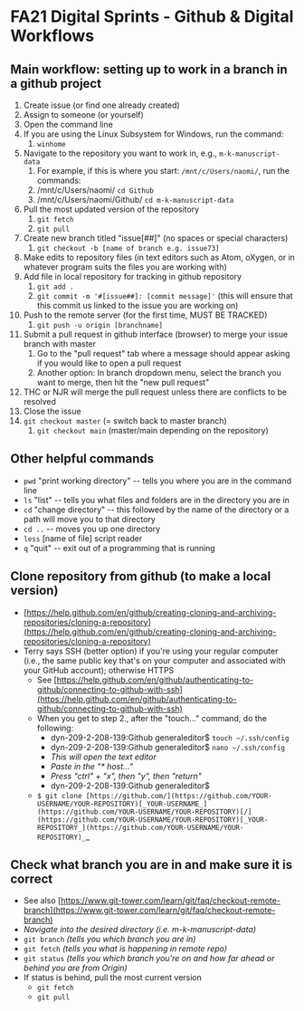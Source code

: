 # FA21 Digital Sprints - Github &amp; Digital Workflows

## Main workflow: setting up to work in a branch in a github project

1. Create issue (or find one already created)
2. Assign to someone (or yourself)
3. Open the command line
4. If you are using the Linux Subsystem for Windows, run the command:
     1. `winhome`
5. Navigate to the repository you want to work in, e.g., `m-k-manuscript-data`
     1. For example, if this is where you start: `/mnt/c/Users/naomi/`, run the commands:
     2. /mnt/c/Users/naomi/ `cd Github`
     3. /mnt/c/Users/naomi/Github/ `cd m-k-manuscript-data`
6. Pull the most updated version of the repository
     1. `git fetch`
     2. `git pull`
7. Create new branch titled &quot;issue[##]&quot; (no spaces or special characters)
     1. `git checkout -b [name of branch e.g. issue73]`
8. Make edits to repository files (in text editors such as Atom, oXygen, or in whatever program suits the files you are working with)
9. Add file in local repository for tracking in github repository
     1. `git add .`
     2. `git commit -m '#[issue##]: [commit message]'` (this will ensure that this commit us linked to the issue you are working on)
10. Push to the remote server (for the first time, MUST BE TRACKED)
     1. `git push -u origin [branchname]`
11. Submit a pull request in github interface (browser) to merge your issue branch with master
     1. Go to the &quot;pull request&quot; tab where a message should appear asking if you would like to open a pull request
     2. Another option: In branch dropdown menu, select the branch you want to merge, then hit the &quot;new pull request&quot;
12. THC or NJR will merge the pull request unless there are conflicts to be resolved
13. Close the issue
14. `git checkout master` (= switch back to master branch)
     1. `git checkout main` (master/main depending on the repository)

## Other helpful commands

- `pwd` &quot;print working directory&quot; -- tells you where you are in the command line
- `ls` &quot;list&quot; -- tells you what files and folders are in the directory you are in
- `cd` &quot;change directory&quot; -- this followed by the name of the directory or a path will move you to that directory
- `cd ..` -- moves you up one directory
- `less` [name of file] script reader
- `q` &quot;quit&quot; -- exit out of a programming that is running

## Clone repository from github (to make a local version)

- [https://help.github.com/en/github/creating-cloning-and-archiving-repositories/cloning-a-repository](https://help.github.com/en/github/creating-cloning-and-archiving-repositories/cloning-a-repository)
- Terry says SSH (better option) if you&#39;re using your regular computer (i.e., the same public key that&#39;s on your computer and associated with your GitHub account); otherwise HTTPS
     - See [https://help.github.com/en/github/authenticating-to-github/connecting-to-github-with-ssh](https://help.github.com/en/github/authenticating-to-github/connecting-to-github-with-ssh)
     - When you get to step 2., after the &quot;touch…&quot; command, do the following:
          - dyn-209-2-208-139:Github generaleditor$ `touch ~/.ssh/config`
          - dyn-209-2-208-139:Github generaleditor$ `nano ~/.ssh/config`
          - _This will open the text editor_
          - _Paste in the &quot;\* host…&quot;_
          - _Press &quot;ctrl&quot; + &quot;x&quot;, then &quot;y&quot;, then &quot;return&quot;_
          - dyn-209-2-208-139:Github generaleditor$
     - `$ git clone [https://github.com/](https://github.com/YOUR-USERNAME/YOUR-REPOSITORY)[_YOUR-USERNAME_](https://github.com/YOUR-USERNAME/YOUR-REPOSITORY)[/](https://github.com/YOUR-USERNAME/YOUR-REPOSITORY)[_YOUR-REPOSITORY_](https://github.com/YOUR-USERNAME/YOUR-REPOSITORY)_`_


## Check what branch you are in and make sure it is correct

- See also [https://www.git-tower.com/learn/git/faq/checkout-remote-branch](https://www.git-tower.com/learn/git/faq/checkout-remote-branch)
- _Navigate into the desired directory (i.e. m-k-manuscript-data)_
- `git branch` _(tells you which branch you are in)_
- `git fetch` _(tells you what is happening in remote repo)_
- `git status` _(tells you which branch you&#39;re on and how far ahead or behind you are from Origin)_
- If status is behind, pull the most current version
     - `git fetch`
     - `git pull`
